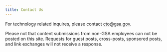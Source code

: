 ```yaml
---
title: Contact Us
---
```


For technology related inquires, please contact [cto@gsa.gov](mailto:cto@gsa.gov).

Please not that content submissions from non-GSA employees can not be posted on this site. Requests for guest posts, cross-posts, sponsored posts, and link exchanges will not receive a response.
